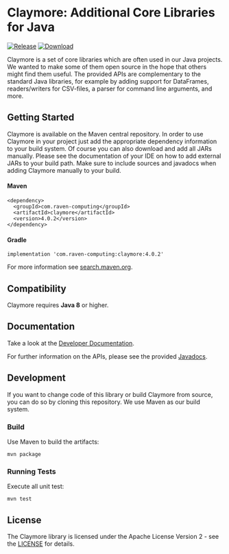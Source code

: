 # Claymore: Additional Core Libraries for Java

[![Release](https://img.shields.io/badge/Release-4.0.2-blue.svg)](https://raven-computing.com/products/claymore) [![Download](https://img.shields.io/badge/Download-jar-blue.svg)](https://repo1.maven.org/maven2/com/raven-computing/claymore/4.0.2/)

Claymore is a set of core libraries which are often used in our Java projects. We wanted to make some of them open source in the hope that others might find them useful. The provided APIs are complementary to the standard Java libraries, for example by adding support for DataFrames, readers/writers for CSV-files, a parser for command line arguments, and more.

## Getting Started

Claymore is available on the Maven central repository. In order to use Claymore in your project just add the appropriate dependency information to your build system. Of course you can also download and add all JARs manually. Please see the documentation of your IDE on how to add external JARs to your build path. Make sure to include sources and javadocs when adding Claymore manually to your build.

#### Maven
```
<dependency>
  <groupId>com.raven-computing</groupId>
  <artifactId>claymore</artifactId>
  <version>4.0.2</version>
</dependency>
```

#### Gradle
```
implementation 'com.raven-computing:claymore:4.0.2'
```

For more information see [search.maven.org](https://search.maven.org/artifact/com.raven-computing/claymore/4.0.2/jar).

## Compatibility

Claymore requires **Java 8** or higher.

## Documentation

Take a look at the [Developer Documentation](https://github.com/raven-computing/claymore/wiki/Home).

For further information on the APIs, please see the provided [Javadocs](https://www.javadoc.io/doc/com.raven-computing/claymore/latest/index.html).

## Development

If you want to change code of this library or build Claymore from source, you can do so by cloning this repository. We use Maven as our build system.

### Build

Use Maven to build the artifacts:
```
mvn package
```

### Running Tests

Execute all unit test:
```
mvn test
```

## License

The Claymore library is licensed under the Apache License Version 2 - see the [LICENSE](LICENSE) for details.

